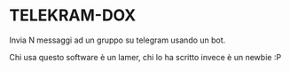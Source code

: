# TELEKRAM-DOX
Invia N messaggi ad un gruppo su telegram usando un bot.

Chi usa questo software è un lamer, chi lo ha scritto invece è un newbie :P